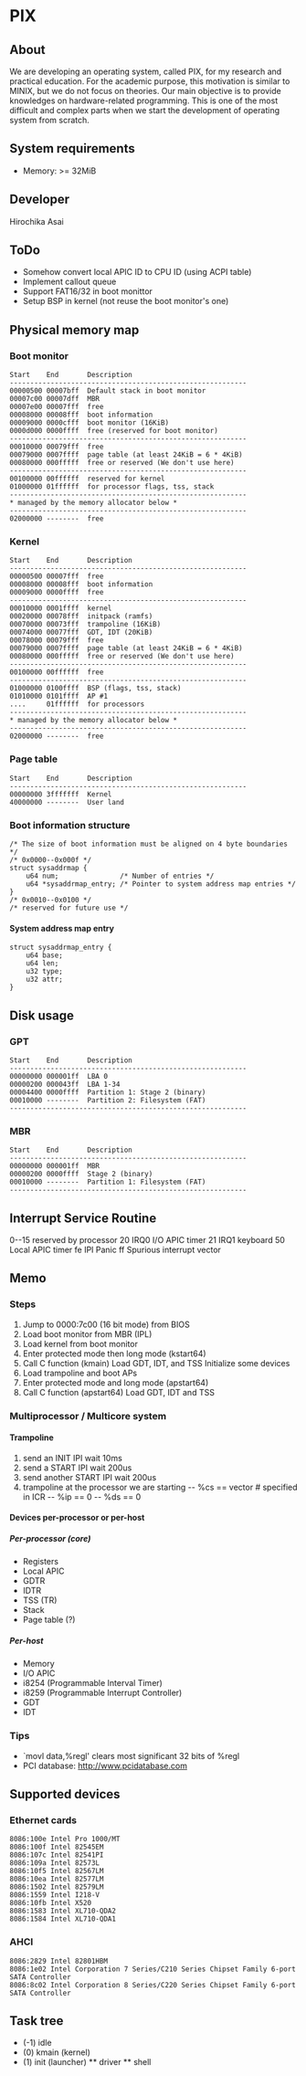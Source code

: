 # PIX

## About
We are developing an operating system, called PIX, for my research
and practical education.
For the academic purpose, this motivation is similar to MINIX,
but we do not focus on theories.
Our main objective is to provide knowledges on hardware-related
programming.  This is one of the most difficult and complex parts
when we start the development of operating system from scratch.

## System requirements
- Memory: >= 32MiB


## Developer
Hirochika Asai

## ToDo
- Somehow convert local APIC ID to CPU ID (using ACPI table)
- Implement callout queue
- Support FAT16/32 in boot monittor
- Setup BSP in kernel (not reuse the boot monitor's one)

## Physical memory map
### Boot monitor
    Start    End       Description
    ----------------------------------------------------------
    00000500 00007bff  Default stack in boot monitor
    00007c00 00007dff  MBR
    00007e00 00007fff  free
    00008000 00008fff  boot information
    00009000 0000cfff  boot monitor (16KiB)
    0000d000 0000ffff  free (reserved for boot monitor)
    ----------------------------------------------------------
    00010000 00079fff  free
    00079000 0007ffff  page table (at least 24KiB = 6 * 4KiB)
    00080000 000fffff  free or reserved (We don't use here)
    ----------------------------------------------------------
    00100000 00ffffff  reserved for kernel
    01000000 01ffffff  for processor flags, tss, stack
    ----------------------------------------------------------
    * managed by the memory allocator below *
    ----------------------------------------------------------
    02000000 --------  free

### Kernel
    Start    End       Description
    ----------------------------------------------------------
    00000500 00007fff  free
    00008000 00008fff  boot information
    00009000 0000ffff  free
    ----------------------------------------------------------
    00010000 0001ffff  kernel
    00020000 00078fff  initpack (ramfs)
    00070000 00073fff  trampoline (16KiB)
    00074000 00077fff  GDT, IDT (20KiB)
    00078000 00079fff  free
    00079000 0007ffff  page table (at least 24KiB = 6 * 4KiB)
    00080000 000fffff  free or reserved (We don't use here)
    ----------------------------------------------------------
    00100000 00ffffff  free
    ----------------------------------------------------------
    01000000 0100ffff  BSP (flags, tss, stack)
    01010000 0101ffff  AP #1
    ....     01ffffff  for processors
    ----------------------------------------------------------
    * managed by the memory allocator below *
    ----------------------------------------------------------
    02000000 --------  free


### Page table
    Start    End       Description
    ----------------------------------------------------------
    00000000 3fffffff  Kernel
    40000000 --------  User land


### Boot information structure
    /* The size of boot information must be aligned on 4 byte boundaries */
    /* 0x0000--0x000f */
    struct sysaddrmap {
        u64 num;               /* Number of entries */
        u64 *sysaddrmap_entry; /* Pointer to system address map entries */
    }
    /* 0x0010--0x0100 */
    /* reserved for future use */

#### System address map entry
    struct sysaddrmap_entry {
        u64 base;
        u64 len;
        u32 type;
        u32 attr;
    }

## Disk usage
### GPT
    Start    End       Description
    ----------------------------------------------------------
    00000000 000001ff  LBA 0
    00000200 000043ff  LBA 1-34
    00004400 0000ffff  Partition 1: Stage 2 (binary)
    00010000 --------  Partition 2: Filesystem (FAT)
    ----------------------------------------------------------

### MBR
    Start    End       Description
    ----------------------------------------------------------
    00000000 000001ff  MBR
    00000200 0000ffff  Stage 2 (binary)
    00010000 --------  Partition 1: Filesystem (FAT)
    ----------------------------------------------------------


## Interrupt Service Routine
  0--15 reserved by processor
  20 IRQ0  I/O APIC timer
  21 IRQ1  keyboard
  50 Local APIC timer
  fe IPI Panic
  ff Spurious interrupt vector



## Memo

### Steps
1. Jump to 0000:7c00 (16 bit mode) from BIOS
2. Load boot monitor from MBR (IPL)
3. Load kernel from boot monitor
4. Enter protected mode then long mode (kstart64)
5. Call C function (kmain)
   Load GDT, IDT, and TSS
   Initialize some devices
6. Load trampoline and boot APs
7. Enter protected mode and long mode (apstart64)
8. Call C function (apstart64)
   Load GDT, IDT and TSS

### Multiprocessor / Multicore system

#### Trampoline
1. send an INIT IPI
   wait 10ms
2. send a START IPI
   wait 200us
3. send another START IPI
   wait 200us
4. trampoline at the processor we are starting
-- %cs == vector # specified in ICR
-- %ip == 0
-- %ds == 0

#### Devices per-processor or per-host
##### Per-processor (core)
- Registers
- Local APIC
- GDTR
- IDTR
- TSS (TR)
- Stack
- Page table (?)

##### Per-host
- Memory
- I/O APIC
- i8254 (Programmable Interval Timer)
- i8259 (Programmable Interrupt Controller)
- GDT
- IDT

### Tips
- `movl data,%regl' clears most significant 32 bits of %regl
- PCI database: http://www.pcidatabase.com

## Supported devices
### Ethernet cards
    8086:100e Intel Pro 1000/MT
    8086:100f Intel 82545EM
    8086:107c Intel 82541PI
    8086:109a Intel 82573L
    8086:10f5 Intel 82567LM
    8086:10ea Intel 82577LM
    8086:1502 Intel 82579LM
    8086:1559 Intel I218-V
    8086:10fb Intel X520
    8086:1583 Intel XL710-QDA2
    8086:1584 Intel XL710-QDA1

### AHCI
    8086:2829 Intel 82801HBM
    8086:1e02 Intel Corporation 7 Series/C210 Series Chipset Family 6-port SATA Controller
    8086:8c02 Intel Corporation 8 Series/C220 Series Chipset Family 6-port SATA Controller

## Task tree

* (-1) idle
* (0) kmain (kernel)
* (1) init (launcher)
** driver
** shell
